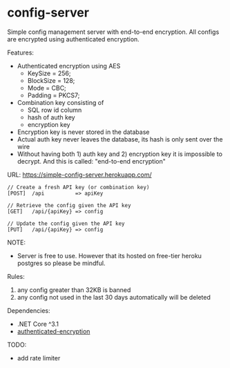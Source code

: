 # config-server

Simple config management server with end-to-end encryption. All configs are encrypted using authenticated encryption. 

Features:
- Authenticated encryption using AES
    - KeySize = 256;
    - BlockSize = 128;
    - Mode = CBC;
    - Padding = PKCS7;
- Combination key consisting of
    - SQL row id column
    - hash of auth key 
    - encryption key
- Encryption key is never stored in the database
- Actual auth key never leaves the database, its hash is only sent over the wire
- Without having both 1) auth key and 2) encryption key it is impossible to decrypt. And this is called: "end-to-end encryption"

URL: https://simple-config-server.herokuapp.com/

```
// Create a fresh API key (or combination key)
[POST]  /api          => apiKey

// Retrieve the config given the API key
[GET]   /api/{apiKey} => config

// Update the config given the API key
[PUT]   /api/{apiKey} => config
```
NOTE: 
- Server is free to use. However that its hosted on free-tier heroku postgres so please be mindful.

Rules:
1. any config greater than 32KB is banned
2. any config not used in the last 30 days automatically will be deleted

Dependencies:
- .NET Core ^3.1
- [authenticated-encryption](https://github.com/trustpilot/nuget-authenticated-encryption)

TODO:
- add rate limiter
